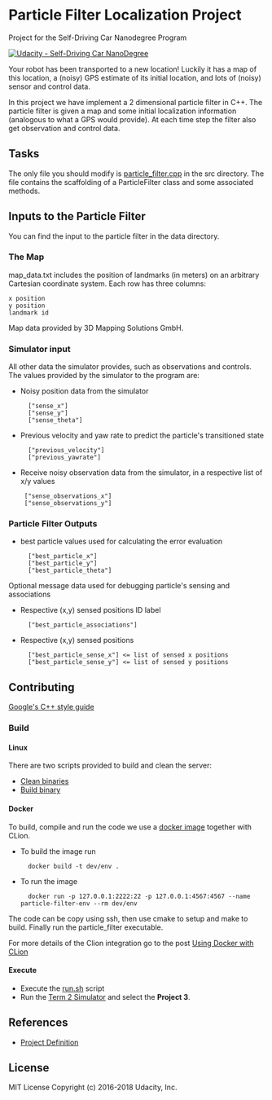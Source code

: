 # Particle Filter Localization Project
Project for the Self-Driving Car Nanodegree Program  

[![Udacity - Self-Driving Car NanoDegree](https://s3.amazonaws.com/udacity-sdc/github/shield-carnd.svg)](http://www.udacity.com/drive)

Your robot has been transported to a new location! Luckily it has a map of this location, a (noisy) GPS estimate of its 
initial location, and lots of (noisy) sensor and control data.

In this project we have implement a 2 dimensional particle filter in C++. The particle filter is given a map and 
some initial localization information (analogous to what a GPS would provide). At each time step the filter also 
get observation and control data.

## Tasks
The only file you should modify is [particle_filter.cpp](src/particle_filter.cpp) in the src directory. 
The file contains the scaffolding of a 
ParticleFilter class and some associated methods.

## Inputs to the Particle Filter
You can find the input to the particle filter in the data directory.

### The Map
map_data.txt includes the position of landmarks (in meters) on an arbitrary Cartesian coordinate system. 
Each row has three columns:

    x position
    y position
    landmark id

Map data provided by 3D Mapping Solutions GmbH.

### Simulator input 
All other data the simulator provides, such as observations and controls. The values provided by the simulator to the 
program are:

- Noisy position data from the simulator
        
        ["sense_x"]
        ["sense_y"]
        ["sense_theta"]

- Previous velocity and yaw rate to predict the particle's transitioned state

        ["previous_velocity"]
        ["previous_yawrate"]

-  Receive noisy observation data from the simulator, in a respective list of x/y values

        ["sense_observations_x"]
        ["sense_observations_y"]

### Particle Filter Outputs
- best particle values used for calculating the error evaluation

        ["best_particle_x"]
        ["best_particle_y"]
        ["best_particle_theta"]

Optional message data used for debugging particle's sensing and associations
- Respective (x,y) sensed positions ID label

        ["best_particle_associations"]

- Respective (x,y) sensed positions

        ["best_particle_sense_x"] <= list of sensed x positions
        ["best_particle_sense_y"] <= list of sensed y positions

## Contributing
[Google's C++ style guide](https://google.github.io/styleguide/cppguide.html)

### Build
#### Linux
There are two scripts provided to build and clean the server:

- [Clean binaries](clean.sh)
- [Build binary](build.sh)

#### Docker
To build, compile and run the code we use a [docker image](Dockerfile) together with CLion.
- To build the image run

        docker build -t dev/env .
        
- To run the image

        docker run -p 127.0.0.1:2222:22 -p 127.0.0.1:4567:4567 --name particle-filter-env --rm dev/env 

The code can be copy using ssh, then use cmake to setup and make to build. Finally run the particle_filter executable.

For more details of the Clion integration go to the post 
[Using Docker with CLion](https://blog.jetbrains.com/clion/2020/01/using-docker-with-clion/)
#### Execute

- Execute the [run.sh](run.sh) script
- Run the [Term 2 Simulator](https://github.com/udacity/self-driving-car-sim/releases) and select the **Project 3**.

## References
- [Project Definition](https://github.com/udacity/CarND-Kidnapped-Vehicle-Project)

## License
MIT License Copyright (c) 2016-2018 Udacity, Inc.